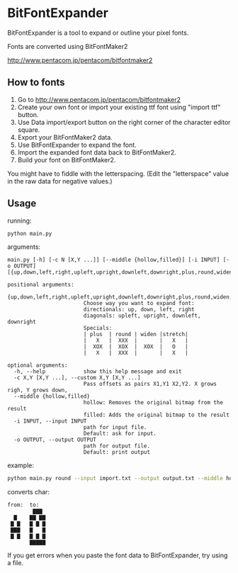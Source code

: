 # BitFontExpander

BitFontExpander is a tool to expand or outline your pixel fonts.

Fonts are converted using BitFontMaker2

http://www.pentacom.jp/pentacom/bitfontmaker2

## How to fonts

1. Go to http://www.pentacom.jp/pentacom/bitfontmaker2
2. Create your own font or import your existing ttf font using "import ttf" button.
3. Use Data import/export button on the right corner of the character editor square.
4. Export your BitFontMaker2 data.
5. Use BitFontExpander to expand the font.
6. Import the expanded font data back to BitFontMaker2.
7. Build your font on BitFontMaker2. 

You might have to fiddle with the letterspacing. (Edit the "letterspace" value in the raw data for negative values.)

## Usage

running: 
```bash
python main.py
```

arguments:
```
main.py [-h] [-c N [X,Y ...]] [--middle {hollow,filled}] [-i INPUT] [-o OUTPUT] [{up,down,left,right,upleft,upright,downleft,downright,plus,round,widen,stretch}]

positional arguments:
  {up,down,left,right,upleft,upright,downleft,downright,plus,round,widen,stretch}
                        Choose way you want to expand font:
                        directionals: up, down, left, right
                        diagonals: upleft, upright, downleft, downright
                        Specials:
                        | plus  | round | widen |stretch|
                        |   X   |  XXX  |       |   X   |
                        |  XOX  |  XOX  |  XOX  |   O   |
                        |   X   |  XXX  |       |   X   |

optional arguments:
  -h, --help            show this help message and exit
  -c X,Y [X,Y ...], --custom X,Y [X,Y ...]
                        Pass offsets as pairs X1,Y1 X2,Y2. X grows righ, Y grows down,
  --middle {hollow,filled}
                        hollow: Removes the original bitmap from the result
                        filled: Adds the original bitmap to the result
  -i INPUT, --input INPUT
                        path for input file.
                        Default: ask for input.
  -o OUTPUT, --output OUTPUT
                        path for output file.
                        Default: print output
```
example:
```bash
python main.py round --input import.txt --output output.txt --middle hollow
```
converts char:
```
from:  to:
        ▇▇▇ 
  ▇    ▇▇ ▇▇
 ▇ ▇   ▇ ▇ ▇
 ▇▇▇   ▇   ▇
 ▇ ▇   ▇ ▇ ▇
       ▇▇▇▇▇
```

If you get errors when you paste the font data to BitFontExpander, try using a file.